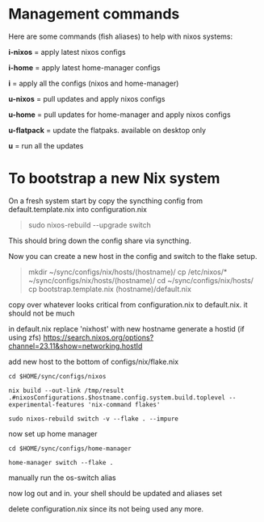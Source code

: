 
# Management commands

Here are some commands (fish aliases) to help with nixos systems:

**i-nixos** = apply latest nixos configs

**i-home** = apply latest home-manager configs

**i** = apply all the configs (nixos and home-manager)

**u-nixos** = pull updates and apply nixos configs

**u-home** = pull updates for home-manager and apply nixos configs

**u-flatpack** = update the flatpaks. available on desktop only

**u** = run all the updates


# To bootstrap a new Nix system

On a fresh system start by copy the syncthing config from default.template.nix into configuration.nix

> sudo nixos-rebuild --upgrade switch

This should bring down the config share via syncthing.


Now you can create a new host in the config and switch to the flake setup.


> mkdir ~/sync/configs/nix/hosts/(hostname)/
> cp /etc/nixos/* ~/sync/configs/nix/hosts/(hostname)/
> cd ~/sync/configs/nix/hosts/
> cp bootstrap.template.nix (hostname)/default.nix

copy over whatever looks critical from configuration.nix to default.nix. it should not be much

in default.nix
    replace 'nixhost' with new hostname
    generate a hostid (if using zfs)
        https://search.nixos.org/options?channel=23.11&show=networking.hostId

add new host to the bottom of configs/nix/flake.nix

    cd $HOME/sync/configs/nixos

    nix build --out-link /tmp/result .#nixosConfigurations.$hostname.config.system.build.toplevel --experimental-features 'nix-command flakes'
    
    sudo nixos-rebuild switch -v --flake . --impure

now set up home manager

    cd $HOME/sync/configs/home-manager

    home-manager switch --flake .


manually run the os-switch alias

now log out and in. your shell should be updated and aliases set

delete configuration.nix since its not being used any more.

